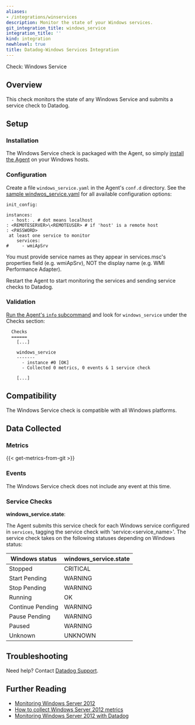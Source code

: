 ```yaml
---
aliases:
- /integrations/winservices
description: Monitor the state of your Windows services.
git_integration_title: windows_service
integration_title: ''
kind: integration
newhlevel: true
title: Datadog-Windows Services Integration
---
```


 Check: Windows Service

## Overview

This check monitors the state of any Windows Service and submits a service check to Datadog.

## Setup
### Installation

The Windows Service check is packaged with the Agent, so simply [install the Agent](https://app.datadoghq.com/account/settings#agent) on your Windows hosts.

### Configuration

Create a file `windows_service.yaml` in the Agent's `conf.d` directory. See the [sample windwos_service.yaml](https://github.com/DataDog/integrations-core/blob/master/windows_service/conf.yaml.example) for all available configuration options:

```
init_config:

instances:
  - host: . # dot means localhost
: <REMOTESERVER>\<REMOTEUSER> # if 'host' is a remote host
: <PASSWORD>
 at least one service to monitor
    services:
#     - wmiApSrv
```

You must provide service names as they appear in services.msc's properties field (e.g. wmiApSrv), NOT the display name (e.g. WMI Performance Adapter).

Restart the Agent to start monitoring the services and sending service checks to Datadog.

### Validation

[Run the Agent's `info` subcommand](https://help.datadoghq.com/hc/en-us/articles/203764635-Agent-Status-and-Information) and look for `windows_service` under the Checks section:

```
  Checks
  ======
    [...]

    windows_service
    -------
      - instance #0 [OK]
      - Collected 0 metrics, 0 events & 1 service check

    [...]
```

## Compatibility

The Windows Service check is compatible with all Windows platforms.

## Data Collected
### Metrics
{{< get-metrics-from-git >}}

### Events
The Windows Service check does not include any event at this time.

### Service Checks
**windows_service.state**:

The Agent submits this service check for each Windows service configured in `services`, tagging the service check with 'service:<service_name>'. The service check takes on the following statuses depending on Windows status:

|Windows status|windows_service.state|
|---|---|
|Stopped|CRITICAL|
|Start Pending|WARNING|
|Stop Pending|WARNING|
|Running|OK|
|Continue Pending|WARNING|
|Pause Pending|WARNING|
|Paused|WARNING|
|Unknown|UNKNOWN|

## Troubleshooting
Need help? Contact [Datadog Support](http://docs.datadoghq.com/help/).

## Further Reading

* [Monitoring Windows Server 2012](https://www.datadoghq.com/blog/monitoring-windows-server-2012/)
* [How to collect Windows Server 2012 metrics](https://www.datadoghq.com/blog/collect-windows-server-2012-metrics/)
* [Monitoring Windows Server 2012 with Datadog](https://www.datadoghq.com/blog/windows-server-monitoring/)
